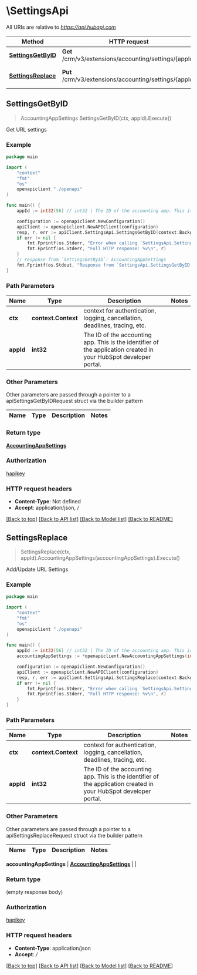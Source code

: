 # \SettingsApi

All URIs are relative to *https://api.hubapi.com*

Method | HTTP request | Description
------------- | ------------- | -------------
[**SettingsGetByID**](SettingsApi.md#SettingsGetByID) | **Get** /crm/v3/extensions/accounting/settings/{appId} | Get URL settings
[**SettingsReplace**](SettingsApi.md#SettingsReplace) | **Put** /crm/v3/extensions/accounting/settings/{appId} | Add/Update URL Settings



## SettingsGetByID

> AccountingAppSettings SettingsGetByID(ctx, appId).Execute()

Get URL settings



### Example

```go
package main

import (
    "context"
    "fmt"
    "os"
    openapiclient "./openapi"
)

func main() {
    appId := int32(56) // int32 | The ID of the accounting app. This is the identifier of the application created in your HubSpot developer portal.

    configuration := openapiclient.NewConfiguration()
    apiClient := openapiclient.NewAPIClient(configuration)
    resp, r, err := apiClient.SettingsApi.SettingsGetByID(context.Background(), appId).Execute()
    if err != nil {
        fmt.Fprintf(os.Stderr, "Error when calling `SettingsApi.SettingsGetByID``: %v\n", err)
        fmt.Fprintf(os.Stderr, "Full HTTP response: %v\n", r)
    }
    // response from `SettingsGetByID`: AccountingAppSettings
    fmt.Fprintf(os.Stdout, "Response from `SettingsApi.SettingsGetByID`: %v\n", resp)
}
```

### Path Parameters


Name | Type | Description  | Notes
------------- | ------------- | ------------- | -------------
**ctx** | **context.Context** | context for authentication, logging, cancellation, deadlines, tracing, etc.
**appId** | **int32** | The ID of the accounting app. This is the identifier of the application created in your HubSpot developer portal. | 

### Other Parameters

Other parameters are passed through a pointer to a apiSettingsGetByIDRequest struct via the builder pattern


Name | Type | Description  | Notes
------------- | ------------- | ------------- | -------------


### Return type

[**AccountingAppSettings**](AccountingAppSettings.md)

### Authorization

[hapikey](../README.md#hapikey)

### HTTP request headers

- **Content-Type**: Not defined
- **Accept**: application/json, */*

[[Back to top]](#) [[Back to API list]](../README.md#documentation-for-api-endpoints)
[[Back to Model list]](../README.md#documentation-for-models)
[[Back to README]](../README.md)


## SettingsReplace

> SettingsReplace(ctx, appId).AccountingAppSettings(accountingAppSettings).Execute()

Add/Update URL Settings



### Example

```go
package main

import (
    "context"
    "fmt"
    "os"
    openapiclient "./openapi"
)

func main() {
    appId := int32(56) // int32 | The ID of the accounting app. This is the identifier of the application created in your HubSpot developer portal.
    accountingAppSettings := *openapiclient.NewAccountingAppSettings(int32(123), *openapiclient.NewAccountingAppUrls("GetInvoiceUrl_example", "SearchCustomerUrl_example", "GetInvoicePdfUrl_example", "CustomerUrlTemplate_example", "ProductUrlTemplate_example", "InvoiceUrlTemplate_example")) // AccountingAppSettings | 

    configuration := openapiclient.NewConfiguration()
    apiClient := openapiclient.NewAPIClient(configuration)
    resp, r, err := apiClient.SettingsApi.SettingsReplace(context.Background(), appId).AccountingAppSettings(accountingAppSettings).Execute()
    if err != nil {
        fmt.Fprintf(os.Stderr, "Error when calling `SettingsApi.SettingsReplace``: %v\n", err)
        fmt.Fprintf(os.Stderr, "Full HTTP response: %v\n", r)
    }
}
```

### Path Parameters


Name | Type | Description  | Notes
------------- | ------------- | ------------- | -------------
**ctx** | **context.Context** | context for authentication, logging, cancellation, deadlines, tracing, etc.
**appId** | **int32** | The ID of the accounting app. This is the identifier of the application created in your HubSpot developer portal. | 

### Other Parameters

Other parameters are passed through a pointer to a apiSettingsReplaceRequest struct via the builder pattern


Name | Type | Description  | Notes
------------- | ------------- | ------------- | -------------

 **accountingAppSettings** | [**AccountingAppSettings**](AccountingAppSettings.md) |  | 

### Return type

 (empty response body)

### Authorization

[hapikey](../README.md#hapikey)

### HTTP request headers

- **Content-Type**: application/json
- **Accept**: */*

[[Back to top]](#) [[Back to API list]](../README.md#documentation-for-api-endpoints)
[[Back to Model list]](../README.md#documentation-for-models)
[[Back to README]](../README.md)

